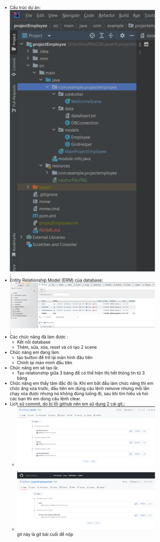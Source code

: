 - Cấu trúc dự án: ![](src/main/resources/cautrucfile1.PNG);
- Entity Relationship Model (ERM) của database:![](src/main/resources/relationship.PNG);
- Các chức năng đã làm được :
    + Kết nối database
    + Thêm, sửa, xóa, reset và có tạo 2 scene
- Chức năng em đang làm:
    + tạo button để trở lại màn hình đâu tiên
    + Chỉnh lại màn mình đầu tiên
- Chức năng em sẽ tạo là: 
    + Tạo relationship giữa 3 bảng để có thể hiện thị hết thông tin từ 3 bảng
- Chức năng em thấy tâm đắc đó là: Khi em bắt đầu làm chức năng thì em chức ăng xóa trước, 
  đầu tiên em dùng câu lệnh remove nhưng mỗi lần chạy xóa được nhưng nó không đúng luồng đi, 
  sau khi tìm hiêu và hỏi các bạn thì em dùng câu lệnh clear.
- Lịch sử commit, do bị lỗi github nên em sử dụng 2 cái git,: 
    + ![](src/main/resources/commit1.PNG),
    + ![](src/main/resources/commit.PNG) git này là git bài cuối để nộp
